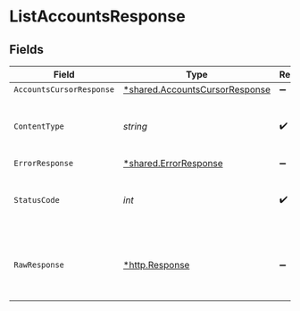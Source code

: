 # ListAccountsResponse


## Fields

| Field                                                                           | Type                                                                            | Required                                                                        | Description                                                                     |
| ------------------------------------------------------------------------------- | ------------------------------------------------------------------------------- | ------------------------------------------------------------------------------- | ------------------------------------------------------------------------------- |
| `AccountsCursorResponse`                                                        | [*shared.AccountsCursorResponse](../../models/shared/accountscursorresponse.md) | :heavy_minus_sign:                                                              | OK                                                                              |
| `ContentType`                                                                   | *string*                                                                        | :heavy_check_mark:                                                              | HTTP response content type for this operation                                   |
| `ErrorResponse`                                                                 | [*shared.ErrorResponse](../../models/shared/errorresponse.md)                   | :heavy_minus_sign:                                                              | Error                                                                           |
| `StatusCode`                                                                    | *int*                                                                           | :heavy_check_mark:                                                              | HTTP response status code for this operation                                    |
| `RawResponse`                                                                   | [*http.Response](https://pkg.go.dev/net/http#Response)                          | :heavy_minus_sign:                                                              | Raw HTTP response; suitable for custom response parsing                         |